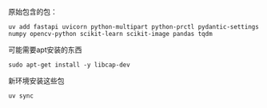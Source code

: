 原始包含的包：
```shell
uv add fastapi uvicorn python-multipart python-prctl pydantic-settings numpy opencv-python scikit-learn scikit-image pandas tqdm
```

可能需要apt安装的东西
```shell
sudo apt-get install -y libcap-dev
```

新环境安装这些包
```shell
uv sync
```